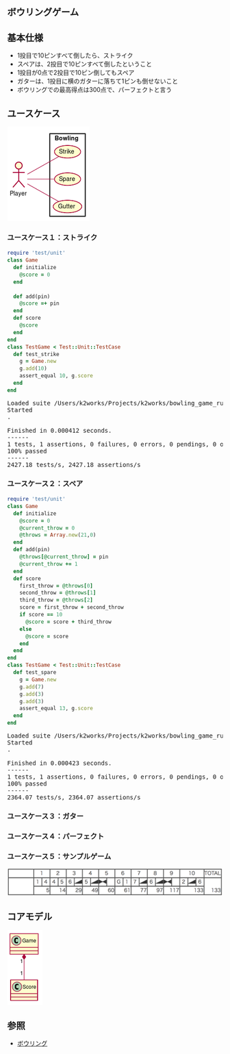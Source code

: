   
  
ボウリングゲーム
---
  
## 基本仕様
  
+ 1投目で10ピンすべて倒したら、ストライク
+ スペアは、2投目で10ピンすべて倒したということ
+ 1投目が0点で2投目で10ピン倒してもスペア
+ ガターは、1投目に横のガターに落ちて1ピンも倒せないこと
+ ボウリングでの最高得点は300点で、パーフェクトと言う
  
## ユースケース
  

![](assets/300bdaf8e14310a5b12ecf1422e44f030.png?0.43065633577878115)  
  
### ユースケース１：ストライク
  
```ruby
require 'test/unit'
class Game
  def initialize
    @score = 0
  end
  
  def add(pin)
    @score =+ pin
  end
  def score
    @score
  end
end
class TestGame < Test::Unit::TestCase
  def test_strike
    g = Game.new
    g.add(10)
    assert_equal 10, g.score    
  end
end
```
<pre class="language-text">Loaded suite /Users/k2works/Projects/k2works/bowling_game_ruby/docs/9nxabq35q_code_chunk
Started
.

Finished in 0.000412 seconds.
------
1 tests, 1 assertions, 0 failures, 0 errors, 0 pendings, 0 omissions, 0 notifications
100% passed
------
2427.18 tests/s, 2427.18 assertions/s
</pre>
  
### ユースケース２：スペア
  
```ruby
require 'test/unit'
class Game
  def initialize
    @score = 0
    @current_throw = 0
    @throws = Array.new(21,0)
  end
  def add(pin)
    @throws[@current_throw] = pin    
    @current_throw += 1
  end  
  def score        
    first_throw = @throws[0]
    second_throw = @throws[1]
    third_throw = @throws[2]
    score = first_throw + second_throw
    if score == 10
      @score = score + third_throw
    else
      @score = score
    end
  end
end
class TestGame < Test::Unit::TestCase
  def test_spare
    g = Game.new
    g.add(7)
    g.add(3)
    g.add(3)
    assert_equal 13, g.score
  end
end
```
<pre class="language-text">Loaded suite /Users/k2works/Projects/k2works/bowling_game_ruby/docs/7ui5di20e_code_chunk
Started
.

Finished in 0.000423 seconds.
------
1 tests, 1 assertions, 0 failures, 0 errors, 0 pendings, 0 omissions, 0 notifications
100% passed
------
2364.07 tests/s, 2364.07 assertions/s
</pre>
  
### ユースケース３：ガター
  
  
### ユースケース４：パーフェクト
  
  
### ユースケース５：サンプルゲーム
  
![](./images/score.png )
  
## コアモデル
  

![](assets/300bdaf8e14310a5b12ecf1422e44f031.png?0.18931336830301837)  
  
## 参照
  
+ [ボウリング](https://ja.wikipedia.org/wiki/%E3%83%9C%E3%82%A6%E3%83%AA%E3%83%B3%E3%82%B0 )
  